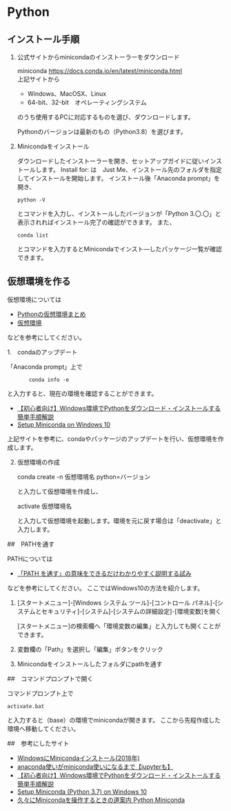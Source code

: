 # Python

## インストール手順
1. 公式サイトからminicondaのインストーラーをダウンロード

    miniconda
    https://docs.conda.io/en/latest/miniconda.html  
    上記サイトから
    - Windows、MacOSX、Linux
    - 64-bit、32-bit　オペレーティングシステム　

    のうち使用するPCに対応するものを選び、ダウンロードします。

    Pythonのバージョンは最新のもの（Python3.8）を選びます。

2. Minicondaをインストール

    ダウンロードしたインストーラーを開き、セットアップガイドに従いインストールします。
    Install for:  は　Just Me、インストール先のフォルダを指定してインストールを開始します。
    インストール後「Anaconda prompt」を開き、

       python -V 

    とコマンドを入力し、インストールしたバージョンが「Python 3.〇.〇」と表示されればインストール完了の確認ができます。
    また、

       conda list

    とコマンドを入力するとMinicondaでインスト―したパッケージ一覧が確認できます。

## 仮想環境を作る

仮想環境については
- [Pythonの仮想環境まとめ](https://blog.codecamp.jp/programming-python-virtual-environment)
- [仮想環境](https://www.python.jp/install/windows/venv.html)

などを参考にしてください。

1.　condaのアップデート

   「Anaconda prompt」上で
   
           conda info -e

   と入力すると、現在の環境を確認することができます。

   - [【初心者向け】Windows環境でPythonをダウンロード・インストールする簡単手順解説](https://kredo.jp/media/howto-download-python-windows/)
   - [Setup Miniconda on Windows 10](https://estuarine.jp/2017/12/setup-miniconda-windows10/)

   上記サイトを参考に、condaやパッケージのアップデートを行い、仮想環境を作成します。

2. 仮想環境の作成

      conda create -n 仮想環境名 python=バージョン 
      
     と入力して仮想環境を作成し、
      
      activate 仮想環境名
      
     と入力して仮想環境を起動します。環境を元に戻す場合は「deactivate」と入力します。

##　PATHを通す

PATHについては
- [「PATH を通す」の意味をできるだけわかりやすく説明する試み](https://qiita.com/sta/items/63e1048025d1830d12fd) 

などを参考にしてください。
ここではWindows10の方法を紹介します。
1. [スタートメニュー]-[Windows システム ツール]-[コントロール パネル]-[システムとセキュリティ]-[システム]-[システムの詳細設定]-[環境変数]を開く

    [スタートメニュー]の検索欄へ「環境変数の編集」と入力しても開くことができます。

2. 変数欄の「Path」を選択し「編集」ボタンをクリック

3. Minicondaをインストールしたフォルダにpathを通す

##　コマンドプロンプトで開く

コマンドプロンプト上で

    activate.bat
    
と入力すると（base）の環境でminicondaが開きます。
ここから先程作成した環境へ移動してください。

##　参考にしたサイト
- [WindowsにMinicondaインストール(2018年)](https://qiita.com/FukuharaYohei/items/cf72049b2a97687037bb)
- [anaconda使いがminiconda使いになるまで【jupyterも】](https://qiita.com/Ringa_hyj/items/0d8193925fbf4e53a113)
- [【初心者向け】Windows環境でPythonをダウンロード・インストールする簡単手順解説](https://kredo.jp/media/howto-download-python-windows/)
- [Setup Miniconda (Python 3.7) on Windows 10](https://estuarine.jp/2018/12/setup-miniconda-windows10-2/)
- [久々にMinicondaを操作するときの道案内
   Python
   Miniconda](https://qiita.com/hatorijobs/items/d0aef1a2824faabc5ee5)

